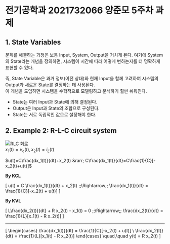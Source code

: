 # 전기공학과 2021732066 양준모 5주차 과제  
## 1. State Variables  
문제를 해결하는 과정은 보통 Input, System, Output을 거치게 된다. 여기에 System의 State라는 개념을 정의하면, 시스템이 시간에 따라 어떻게 변하는지를 더 명확하게 표현할 수 있다.  
  
즉, State Variable은 과거 정보(이전 상태)와 현재 Input을 함께 고려하여 시스템의 Output과 새로운 State를 결정하는 데 사용된다.  
이 개념을 도입하면 시스템을 수학적으로 모델링하고 분석하기 훨씬 쉬워진다.  
- State는 여러 Input과 State에 의해 결정된다.  
- Output은 Input과 State의 조합으로 구성된다.  
- State는 서로 독립적인 값으로 설정해야 한다.  
  
## 2. Example 2: R-L-C circuit system  
![RLC 회로](https://drive.google.com/uc?id=1O8A6dEUWiXf7Kmyx3uaxxJDDp5iMdhEV)  
$x_1(t) = v_c(t), x_2(t) = i_L(t)$  

$u(t)=C\frac{dx_1(t)}{dt}+x_2(t) &rarr; C\frac{dx_1(t)}{dt}=C\frac{1}{C}[-x_2(t)+u(t)]$

**By KCL**  

\[
u(t) = C \frac{dx_1(t)}{dt} + x_2(t)
\;\;\Rightarrow\;\;
\frac{dx_1(t)}{dt} = \frac{1}{C}[-x_2(t) + u(t)]
\]

**By KVL**  

\[
L\frac{dx_2(t)}{dt} + R x_2(t) - x_1(t) = 0
\;\;\Rightarrow\;\;
\frac{dx_2(t)}{dt} = \frac{1}{L}[x_1(t) - R x_2(t)]
\]

---

\[
\begin{cases}
\frac{dx_1(t)}{dt} = \frac{1}{C}[-x_2(t) + u(t)] \\
\frac{dx_2(t)}{dt} = \frac{1}{L}[x_1(t) - R x_2(t)]
\end{cases}
\quad,\quad
y(t) = R x_2(t)
\]
